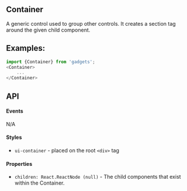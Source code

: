 <a name="module_Container"></a>

## Container
A generic control used to group other controls.  It creates asection tag around the given child component.## Examples:```javascriptimport {Container} from 'gadgets';<Container>    ...</Container>```## API#### EventsN/A#### Styles- `ui-container` - placed on the root `<div>` tag#### Properties- `children: React.ReactNode (null)` - The child components that existwithin the Container.


